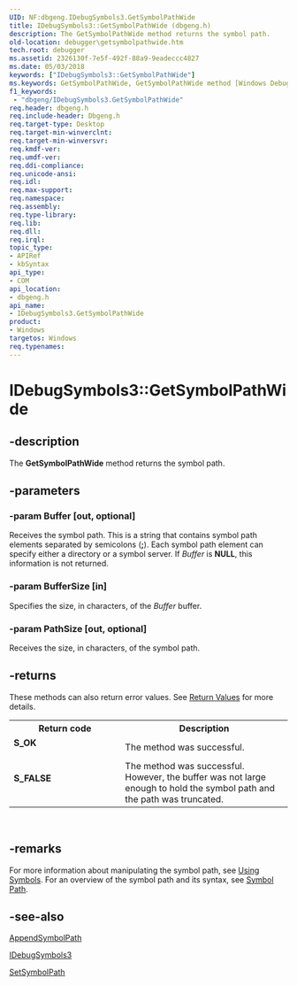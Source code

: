 ```yaml
---
UID: NF:dbgeng.IDebugSymbols3.GetSymbolPathWide
title: IDebugSymbols3::GetSymbolPathWide (dbgeng.h)
description: The GetSymbolPathWide method returns the symbol path.
old-location: debugger\getsymbolpathwide.htm
tech.root: debugger
ms.assetid: 2326130f-7e5f-492f-88a9-9eadeccc4827
ms.date: 05/03/2018
keywords: ["IDebugSymbols3::GetSymbolPathWide"]
ms.keywords: GetSymbolPathWide, GetSymbolPathWide method [Windows Debugging], GetSymbolPathWide method [Windows Debugging],IDebugSymbols3 interface, IDebugSymbols3 interface [Windows Debugging],GetSymbolPathWide method, IDebugSymbols3.GetSymbolPathWide, IDebugSymbols3::GetSymbolPathWide, dbgeng/IDebugSymbols3::GetSymbolPathWide, debugger.getsymbolpathwide
f1_keywords:
 - "dbgeng/IDebugSymbols3.GetSymbolPathWide"
req.header: dbgeng.h
req.include-header: Dbgeng.h
req.target-type: Desktop
req.target-min-winverclnt: 
req.target-min-winversvr: 
req.kmdf-ver: 
req.umdf-ver: 
req.ddi-compliance: 
req.unicode-ansi: 
req.idl: 
req.max-support: 
req.namespace: 
req.assembly: 
req.type-library: 
req.lib: 
req.dll: 
req.irql: 
topic_type:
- APIRef
- kbSyntax
api_type:
- COM
api_location:
- dbgeng.h
api_name:
- IDebugSymbols3.GetSymbolPathWide
product:
- Windows
targetos: Windows
req.typenames: 
---
```


# IDebugSymbols3::GetSymbolPathWide


## -description


The <b>GetSymbolPathWide</b>  method returns the symbol path.


## -parameters




### -param Buffer [out, optional]

Receives the symbol path.  This is a string that contains symbol path elements separated by semicolons (<b>;</b>).  Each symbol path element can specify either a directory or a symbol server.  If <i>Buffer</i> is <b>NULL</b>, this information is not returned.


### -param BufferSize [in]

Specifies the size, in characters, of the <i>Buffer</i> buffer.


### -param PathSize [out, optional]

Receives the size, in characters, of the symbol path.


## -returns



These methods can also return error values.  See <a href="https://docs.microsoft.com/windows-hardware/drivers/debugger/hresult-values">Return Values</a> for more details.

<table>
<tr>
<th>Return code</th>
<th>Description</th>
</tr>
<tr>
<td width="40%">
<dl>
<dt><b>S_OK</b></dt>
</dl>
</td>
<td width="60%">
The method was successful.

</td>
</tr>
<tr>
<td width="40%">
<dl>
<dt><b>S_FALSE</b></dt>
</dl>
</td>
<td width="60%">
The method was successful. However, the buffer was not large enough to hold the symbol path and the path was truncated.

</td>
</tr>
</table>
 




## -remarks



For more information about manipulating the symbol path, see <a href="https://docs.microsoft.com/windows-hardware/drivers/debugger/using-symbols">Using Symbols</a>.  For an overview of the symbol path and its syntax, see <a href="https://docs.microsoft.com/windows-hardware/drivers/debugger/symbol-path">Symbol Path</a>.




## -see-also




<a href="https://docs.microsoft.com/windows-hardware/drivers/ddi/dbgeng/nf-dbgeng-idebugsymbols3-appendsymbolpath">AppendSymbolPath</a>



<a href="https://docs.microsoft.com/windows-hardware/drivers/ddi/dbgeng/nn-dbgeng-idebugsymbols3">IDebugSymbols3</a>



<a href="https://docs.microsoft.com/windows-hardware/drivers/ddi/dbgeng/nf-dbgeng-idebugsymbols3-setsymbolpath">SetSymbolPath</a>
 

 

